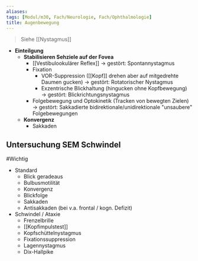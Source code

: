 ```yaml
---
aliases: 
tags: [Modul/m30, Fach/Neurologie, Fach/Ophthalmologie]
title: Augenbewegung
---
```

> Siehe [[Nystagmus]]
- **Einteilgung**
	- **Stabilisieren Sehziele auf der Fovea**
		* [[Vestibulookulärer Reflex]] → gestört: Spontannystagmus
		* Fixation
			* VOR-Suppression ([[Kopf]] drehen aber auf mitgedrehte Daumen gucken) → gestört: Rotatorischer Nystagmus
			* Exzentrische Blickhaltung (hingucken ohne Kopfbewegung) → gestört: Blickrichtungsnystagmus
		* Folgebewegung und Optokinetik (Tracken von bewegten Zielen) → gestört: Sakkadierte bidirektionale/unidirektionale "unsaubere" Folgebewegungen
	* **Konvergenz**
		- Sakkaden

## Untersuchung SEM Schwindel
#Wichtig 
- Standard
	- Blick geradeaus
	- Bulbusmotilität
	- Konvergenz
	- Blickfolge
	- Sakkaden
	- Antisakkaden (bei v.a. frontal / kogn. Defizit)
- Schwindel / Ataxie
	- Frenzelbrille
	- [[Kopfimpulstest]]
	- Kopfschüttelnystagmus
	- Fixationssuppression
	- Lagennystagmus
	- Dix-Hallpike